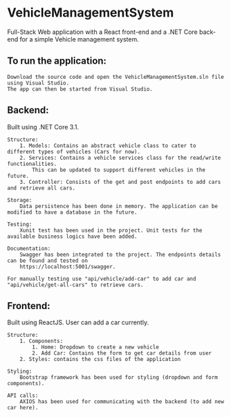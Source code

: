 # VehicleManagementSystem

Full-Stack Web application with a React front-end and a .NET Core back-end for a simple Vehicle management system.

## To run the application:
    Download the source code and open the VehicleManagementSystem.sln file using Visual Studio. 
    The app can then be started from Visual Studio.

## Backend: 
Built using .NET Core 3.1. 

    Structure:
        1. Models: Contains an abstract vehicle class to cater to different types of vehicles (Cars for now).
        2. Services: Contains a vehicle services class for the read/write functionalities. 
            This can be updated to support different vehicles in the future.
        3. Controller: Consists of the get and post endpoints to add cars and retrieve all cars.
        
    Storage:
        Data persistence has been done in memory. The application can be modified to have a database in the future.
        
    Testing:
        Xunit test has been used in the project. Unit tests for the available business logics have been added.
        
    Documentation:
        Swagger has been integrated to the project. The endpoints details can be found and tested on 
        https://localhost:5001/swagger.
        
    For manually testing use "api/vehicle/add-car" to add car and "api/vehicle/get-all-cars" to retrieve cars.

## Frontend:
Built using ReactJS. User can add a car currently.
    
    Structure:
        1. Components:
            1. Home: Dropdown to create a new vehicle
            2. Add Car: Contains the form to get car details from user
        2. Styles: contains the css files of the application    
    
    Styling:
        Bootstrap framework has been used for styling (dropdown and form components).
   
    API calls:
        AXIOS has been used for communicating with the backend (to add new car here).
        
     


